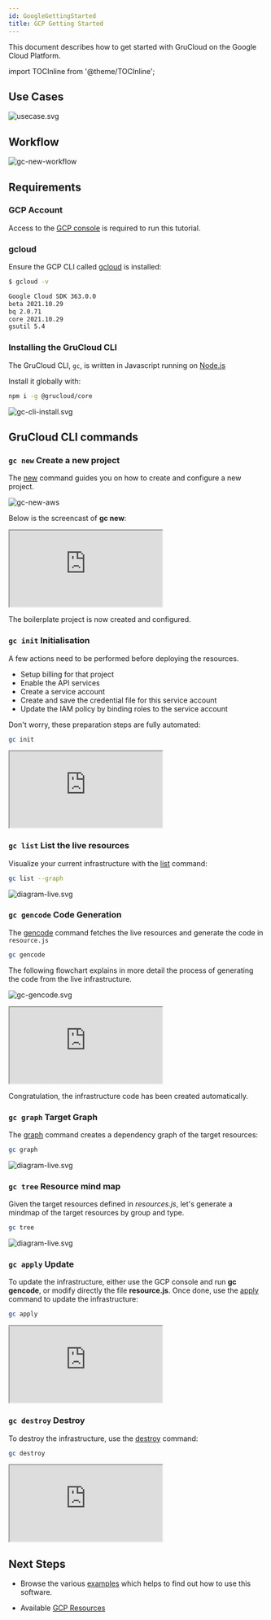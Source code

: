 ```yaml
---
id: GoogleGettingStarted
title: GCP Getting Started
---
```


This document describes how to get started with GruCloud on the Google Cloud Platform.

import TOCInline from '@theme/TOCInline';

<TOCInline toc={toc} />

## Use Cases

![usecase.svg](../../plantuml/gc-usecase.svg)

## Workflow

![gc-new-workflow](../../plantuml/gc-new-workflow.svg)

## Requirements

### GCP Account

Access to the [GCP console](https://console.cloud.google.com/home/dashboard) is required to run this tutorial.

### gcloud

Ensure the GCP CLI called [gcloud](https://cloud.google.com/sdk/docs/install) is installed:

```sh
$ gcloud -v
```

```txt
Google Cloud SDK 363.0.0
beta 2021.10.29
bq 2.0.71
core 2021.10.29
gsutil 5.4
```

### Installing the GruCloud CLI

The GruCloud CLI, `gc`, is written in Javascript running on [Node.js](https://nodejs.org)

Install it globally with:

```sh
npm i -g @grucloud/core
```

![gc-cli-install.svg](../../plantuml/grucloud-cli-install.svg)

## GruCloud CLI commands

### `gc new` Create a new project

The [new](../cli/New.md) command guides you on how to create and configure a new project.

![gc-new-aws](https://raw.githubusercontent.com/grucloud/grucloud/main/docusaurus/plantuml/gc-new-google.svg)

Below is the screencast of **gc new**:

 <div>
    <iframe
    data-autoplay
    src="https://asciinema.org/a/lskiblzLpXqnPsZ5Z1W7Bf2Kd/iframe?autoplay=true&amp;speed=1&amp;loop=true"
    id="asciicast-iframe-13761"
    name="asciicast-iframe-13761"
    scrolling="no"
    style={{ width: "100%", height: "600px" }}
    ></iframe>
</div>
            
The boilerplate project is now created and configured.

### `gc init` Initialisation

A few actions need to be performed before deploying the resources.

- Setup billing for that project
- Enable the API services
- Create a service account
- Create and save the credential file for this service account
- Update the IAM policy by binding roles to the service account

Don't worry, these preparation steps are fully automated:

```sh
gc init
```

<div>
    <iframe
    data-autoplay
    src="https://asciinema.org/a/7ZjVCYhCV5IpFJix3o8MWCfpm/iframe?autoplay=true&amp;speed=1&amp;loop=true"
    id="asciicast-iframe-13761"
    name="asciicast-iframe-13761"
    scrolling="no"
    style={{ width: "100%", height: "600px" }}
    ></iframe>
</div>

### `gc list` List the live resources

Visualize your current infrastructure with the [list](../cli/List.md) command:

```sh
gc list --graph
```

![diagram-live.svg](https://raw.githubusercontent.com/grucloud/grucloud/main/examples/google/vm/artifacts/diagram-live.svg)

### `gc gencode` Code Generation

The [gencode](../cli/GenCode.md) command fetches the live resources and generate the code in `resource.js`

```sh
gc gencode
```

The following flowchart explains in more detail the process of generating the code from the live infrastructure.

![gc-gencode.svg](../../plantuml/gc-gencode.svg)

<div>
    <iframe
    data-autoplay
    src="https://asciinema.org/a/cG8dNLRpUbjcpGmg1HajmZdcJ/iframe?autoplay=true&amp;speed=1&amp;loop=true"
    id="asciicast-iframe-13761"
    name="asciicast-iframe-13761"
    scrolling="no"
    style={{ width: "100%", height: "610px" }}
    ></iframe>
</div>

Congratulation, the infrastructure code has been created automatically.

### `gc graph` Target Graph

The [graph](../cli/Graph.md) command creates a dependency graph of the target resources:

```sh
gc graph
```

![diagram-live.svg](https://raw.githubusercontent.com/grucloud/grucloud/main/examples/google/vm/artifacts/diagram-target.svg)

### `gc tree` Resource mind map

Given the target resources defined in _resources.js_, let's generate a mindmap of the target resources by group and type.

```sh
gc tree
```

![diagram-live.svg](https://raw.githubusercontent.com/grucloud/grucloud/main/examples/google/vm/artifacts/resources-mindmap.svg)

### `gc apply` Update

To update the infrastructure, either use the GCP console and run **gc gencode**, or modify directly the file **resource.js**.
Once done, use the [apply](../cli/Apply.md) command to update the infrastructure:

```sh
gc apply
```

<div>
    <iframe
    data-autoplay
    src="https://asciinema.org/a/0VjCmyE8bW8Jq4FdEnFxyjaFd/iframe?autoplay=true&amp;speed=1&amp;loop=true"
    id="asciicast-iframe-13761"
    name="asciicast-iframe-13761"
    scrolling="no"
    style={{ width: "100%", height: "640px" }}
    ></iframe>
</div>

### `gc destroy` Destroy

To destroy the infrastructure, use the [destroy](../cli/Destroy.md) command:

```sh
gc destroy
```

<div>
    <iframe
    data-autoplay
    src="https://asciinema.org/a/Rla0m3E70stbH5faMTS5ZWAIw/iframe?autoplay=true&amp;speed=1&amp;loop=true"
    id="asciicast-iframe-13761"
    name="asciicast-iframe-13761"
    scrolling="no"
    style={{ width: "100%", height: "640px" }}
    ></iframe>
</div>

## Next Steps

- Browse the various [examples](https://github.com/grucloud/grucloud/tree/main/examples/google) which helps to find out how to use this software.

- Available [GCP Resources](./GcpResources.md)
